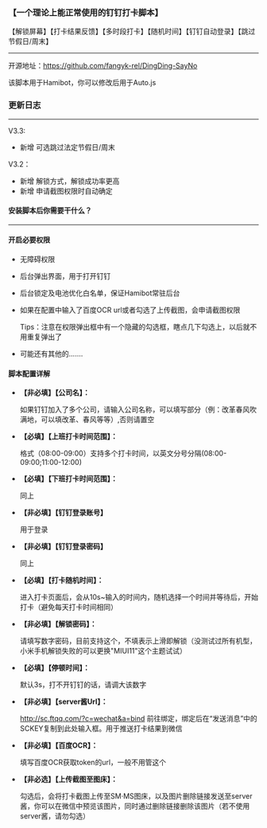 ### 【一个理论上能正常使用的钉钉打卡脚本】

【解锁屏幕】【打卡结果反馈】【多时段打卡】【随机时间】【钉钉自动登录】【跳过节假日/周末】

------

开源地址：https://github.com/fangyk-rel/DingDing-SayNo

该脚本用于Hamibot，你可以修改后用于Auto.js

### 更新日志

------

V3.3:  

- 新增	可选跳过法定节假日/周末

V3.2：  

- 新增	解锁方式，解锁成功率更高
- 新增	申请截图权限时自动确定

#### 安装脚本后你需要干什么？

------

#### 开启必要权限

- 无障碍权限

- 后台弹出界面，用于打开钉钉

- 后台锁定及电池优化白名单，保证Hamibot常驻后台

- 如果在配置中输入了百度OCR url或者勾选了上传截图，会申请截图权限  

  Tips：注意在权限弹出框中有一个隐藏的勾选框，瞎点几下勾选上，以后就不用重复弹出了

- 可能还有其他的.......

#### 脚本配置详解

- **【非必填】【公司名】：**  

  如果钉钉加入了多个公司，请输入公司名称，可以填写部分（例：改革春风吹满地，可以填改革、春风等等）,否则请置空

- **【必填】【上班打卡时间范围】：**  

  格式（08:00-09:00）支持多个打卡时间，以英文分号分隔(08:00-09:00;11:00-12:00)

- **【必填】【下班打卡时间范围】：**  

  同上

- **【非必填】【钉钉登录账号】**

  用于登录

- **【非必填】【钉钉登录密码】**

  同上

- **【必填】【打卡随机时间】：**  

  进入打卡页面后，会从10s~输入的时间内，随机选择一个时间并等待后，开始打卡（避免每天打卡时间相同）

- **【非必填】【解锁密码】：**  

  请填写数字密码，目前支持这个，不填表示上滑即解锁（没测试过所有机型，小米手机解锁失败的可以更换"MIUI11"这个主题试试）

- **【必填】【停顿时间】：**  

  默认3s，打不开钉钉的话，请调大该数字

- **【非必填】【server酱Url】：**  

  http://sc.ftqq.com/?c=wechat&a=bind 前往绑定，绑定后在“发送消息”中的SCKEY复制到此处输入框。用于推送打卡结果到微信

- **【非必填】【百度OCR】：**  

  填写百度OCR获取token的url，一般不用管这个

- **【非必选】【上传截图至图床】：**  

  勾选后，会将打卡截图上传至SM·MS图床，以及图片删除链接发送至server酱，你可以在微信中预览该图片，同时通过删除链接删除该图片（若不使用server酱，请勿勾选）
